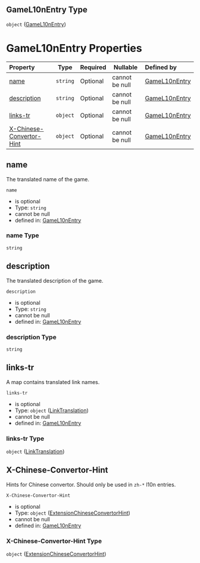 ## GameL10nEntry Type

`object` ([GameL10nEntry](game-l10n.md))

# GameL10nEntry Properties

| Property                                              | Type     | Required | Nullable       | Defined by                                                                                                              |
| :---------------------------------------------------- | -------- | -------- | -------------- | :---------------------------------------------------------------------------------------------------------------------- |
| [name](#name)                                         | `string` | Optional | cannot be null | [GameL10nEntry](game-l10n-properties-name.md "undefined#/properties/name")                                              |
| [description](#description)                           | `string` | Optional | cannot be null | [GameL10nEntry](game-l10n-properties-description.md "undefined#/properties/description")                                |
| [links-tr](#links-tr)                                 | `object` | Optional | cannot be null | [GameL10nEntry](game-l10n-properties-linktranslation.md "undefined#/properties/links-tr")                               |
| [X-Chinese-Convertor-Hint](#x-chinese-convertor-hint) | `object` | Optional | cannot be null | [GameL10nEntry](game-l10n-properties-extensionchineseconvertorhint.md "undefined#/properties/X-Chinese-Convertor-Hint") |

## name

The translated name of the game.


`name`

-   is optional
-   Type: `string`
-   cannot be null
-   defined in: [GameL10nEntry](game-l10n-properties-name.md "undefined#/properties/name")

### name Type

`string`

## description

The translated description of the game.


`description`

-   is optional
-   Type: `string`
-   cannot be null
-   defined in: [GameL10nEntry](game-l10n-properties-description.md "undefined#/properties/description")

### description Type

`string`

## links-tr

A map contains translated link names.


`links-tr`

-   is optional
-   Type: `object` ([LinkTranslation](game-l10n-properties-linktranslation.md))
-   cannot be null
-   defined in: [GameL10nEntry](game-l10n-properties-linktranslation.md "undefined#/properties/links-tr")

### links-tr Type

`object` ([LinkTranslation](game-l10n-properties-linktranslation.md))

## X-Chinese-Convertor-Hint

Hints for Chinese convertor. Should only be used in `zh-*` l10n entries.


`X-Chinese-Convertor-Hint`

-   is optional
-   Type: `object` ([ExtensionChineseConvertorHint](game-l10n-properties-extensionchineseconvertorhint.md))
-   cannot be null
-   defined in: [GameL10nEntry](game-l10n-properties-extensionchineseconvertorhint.md "undefined#/properties/X-Chinese-Convertor-Hint")

### X-Chinese-Convertor-Hint Type

`object` ([ExtensionChineseConvertorHint](game-l10n-properties-extensionchineseconvertorhint.md))
